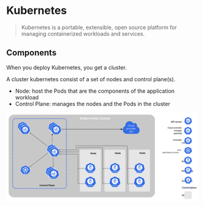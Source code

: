 # Kubernetes

> Kubernetes is a portable, extensible, open source platform for managing containerized
> workloads and services.

## Components

When you deploy Kubernetes, you get a cluster.

A cluster kubernetes consist of a set of nodes and control plane(s).

- Node: host the Pods that are the components of the application workload
- Control Plane: manages the nodes and the Pods in the cluster

![The components of a Kubernetes cluster](./docs//images/components-of-kubernetes.svg)